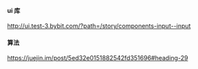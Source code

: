#### ui 库
http://ui.test-3.bybit.com/?path=/story/components-input--input

#### 算法
https://juejin.im/post/5ed32e0151882542fd351696#heading-29